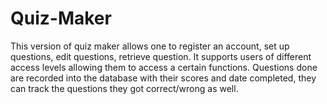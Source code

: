 # Quiz-Maker
This version of quiz maker allows one to register an account, set up questions, edit questions, retrieve question. 
It supports users of different access levels allowing them to access a certain functions.
Questions done are recorded into the database with their scores and date completed, they can track the questions they got correct/wrong as well.
